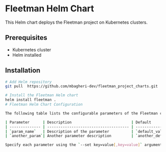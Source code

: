 # Fleetman Helm Chart

This Helm chart deploys the Fleetman project on Kubernetes clusters.

## Prerequisites

- Kubernetes cluster
- Helm installed

## Installation

```bash
# Add Helm repository
git pull  https://github.com/mbagheri-dev/fleetman_project_charts.git

# Install the Fleetman Helm chart
helm install fleetman .
# Fleetman Helm Chart Configuration

The following table lists the configurable parameters of the Fleetman chart and their default values.

| Parameter      | Description                           | Default         |
| -------------- | ------------------------------------- | --------------- |
| `param_name`   | Description of the parameter          | `default_value` |
| `another_param`| Another parameter description         | `another_default` |

Specify each parameter using the `--set key=value[,key=value]` argument during Helm installation.
